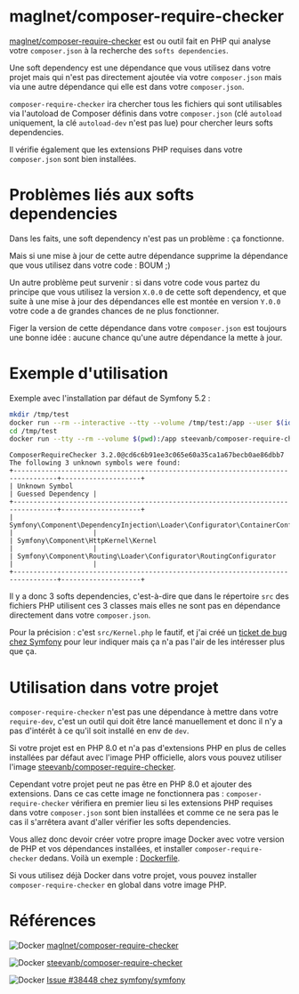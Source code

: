 # maglnet/composer-require-checker

[maglnet/composer-require-checker](https://github.com/maglnet/ComposerRequireChecker) est ou outil fait en PHP qui analyse votre `composer.json` à la recherche des `softs dependencies`.

Une soft dependency est une dépendance que vous utilisez dans votre projet mais qui n'est pas directement ajoutée via votre `composer.json` mais via une autre dépendance qui elle est dans votre `composer.json`.

`composer-require-checker` ira chercher tous les fichiers qui sont utilisables via l'autoload de Composer définis dans votre `composer.json` (clé `autoload` uniquement, la clé `autoload-dev` n'est pas lue) pour chercher leurs softs dependencies.

Il vérifie également que les extensions PHP requises dans votre `composer.json` sont bien installées.

# Problèmes liés aux softs dependencies

Dans les faits, une soft dependency n'est pas un problème : ça fonctionne. 

Mais si une mise à jour de cette autre dépendance supprime la dépendance que vous utilisez dans votre code : BOUM ;)

Un autre problème peut survenir : si dans votre code vous partez du principe que vous utilisez la version `X.0.0` de cette soft dependency, 
et que suite à une mise à jour des dépendances elle est montée en version `Y.0.0` votre code a de grandes chances de ne plus fonctionner.

Figer la version de cette dépendance dans votre `composer.json` est toujours une bonne idée : aucune chance qu'une autre dépendance la mette à jour.

# Exemple d'utilisation

Exemple avec l'installation par défaut de Symfony 5.2 :

```bash
mkdir /tmp/test
docker run --rm --interactive --tty --volume /tmp/test:/app --user $(id -u):$(id -g) composer:2.0 composer create-project symfony/skeleton /app
cd /tmp/test
docker run --tty --rm --volume $(pwd):/app steevanb/composer-require-checker:3.2.0
```

```
ComposerRequireChecker 3.2.0@cd6c6b91ee3c065e60a35ca1a67becb0ae86dbb7
The following 3 unknown symbols were found:
+---------------------------------------------------------------------------------+--------------------+
| Unknown Symbol                                                                  | Guessed Dependency |
+---------------------------------------------------------------------------------+--------------------+
| Symfony\Component\DependencyInjection\Loader\Configurator\ContainerConfigurator |                    |
| Symfony\Component\HttpKernel\Kernel                                             |                    |
| Symfony\Component\Routing\Loader\Configurator\RoutingConfigurator               |                    |
+---------------------------------------------------------------------------------+--------------------+
```

Il y a donc 3 softs dependencies, c'est-à-dire que dans le répertoire `src` 
des fichiers PHP utilisent ces 3 classes mais elles ne sont pas en dépendance directement dans votre `composer.json`.

Pour la précision : c'est `src/Kernel.php` le fautif,
et j'ai créé un [ticket de bug chez Symfony](https://github.com/symfony/symfony/issues/38448) pour leur indiquer mais ça n'a pas l'air de les intéresser plus que ça.

# Utilisation dans votre projet

`composer-require-checker` n'est pas une dépendance à mettre dans votre `require-dev`,
c'est un outil qui doit être lancé manuellement et donc il n'y a pas d'intérêt à ce qu'il soit installé en env de `dev`.

Si votre projet est en PHP 8.0 et n'a pas d'extensions PHP en  plus de celles installées par défaut avec l'image PHP officielle, 
alors vous pouvez utiliser l'image [steevanb/composer-require-checker](https://hub.docker.com/r/steevanb/composer-require-checker).

Cependant votre projet peut ne pas être en PHP 8.0 et ajouter des extensions.
Dans ce cas cette image ne fonctionnera pas : `composer-require-checker` vérifiera en premier lieu si les extensions PHP requises 
dans votre `composer.json` sont bien installées et comme ce ne sera pas le cas il s'arrêtera avant d'aller vérifier les softs dependencies.

Vous allez donc devoir créer votre propre image Docker avec votre version de PHP et vos dépendances installées, et installer `composer-require-checker` dedans.
Voilà un exemple : [Dockerfile](https://github.com/steevanb/docker-composer-require-checker/blob/master/docker/Dockerfile).

Si vous utilisez déjà Docker dans votre projet, vous pouvez installer `composer-require-checker` en global dans votre image PHP.

# Références

![Docker](/images/icons/github.png) [maglnet/composer-require-checker](https://github.com/maglnet/ComposerRequireChecker)

![Docker](/images/icons/docker.png) [steevanb/composer-require-checker](https://hub.docker.com/r/steevanb/composer-require-checker)

![Docker](/images/icons/github.png) [Issue #38448 chez symfony/symfony](https://github.com/symfony/symfony/issues/38448)
